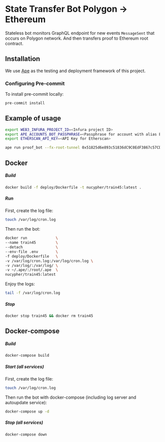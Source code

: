 # State Transfer Bot Polygon → Ethereum

Stateless bot monitors GraphQL endpoint for new events `MessageSent` that occurs on Polygon network. And then transfers proof to Ethereum root contract.

## Installation

We use [Ape](https://docs.apeworx.io/ape/stable/index.html) as the testing and deployment framework of this project.

### Configuring Pre-commit

To install pre-commit locally:

```bash
pre-commit install
```

## Example of usage

```bash
export WEB3_INFURA_PROJECT_ID=<Infura project ID>
export APE_ACCOUNTS_BOT_PASSPHRASE=<Passphrase for account with alias BOT>
export ETHERSCAN_API_KEY=<API Key for Etherscan>

ape run proof_bot --fx-root-tunnel 0x51825d6e893c51836dC9C0EdF3867c57CD0cACB3--graphql-endpoint https://subgraph.satsuma-prod.com/735cd3ac7b23/nucypher-ops/PolygonChild/api --proof-generator https://proof-generator.polygon.technology/api/v1/matic/exit-payload/ --network ethereum:mainnet:infura --account BOT
```


## Docker

##### Build

```bash
docker build -f deploy/Dockerfile -t nucypher/train45:latest .
```

##### Run

First, create the log file:

```bash
touch /var/log/cron.log
```

Then run the bot:

```bash
docker run             \
--name train45         \
--detach               \
--env-file .env        \
-f deploy/Dockerfile   \
-v /var/log/cron.log:/var/log/cron.log \
-v /var/log/:/var/log/ \
-v ~/.ape/:/root/.ape  \
nucypher/train45:latest
```

Enjoy the logs:

```bash
tail -f /var/log/cron.log
```

##### Stop

```bash
docker stop train45 && docker rm train45
```

## Docker-compose

##### Build

```bash
docker-compose build
```

##### Start (all services)

First, create the log file:

```bash
touch /var/log/cron.log
```

Then run the bot with docker-compose
(including log server and autoupdate service):

```bash
docker-compose up -d
```

##### Stop (all services)

```bash
docker-compose down
```

